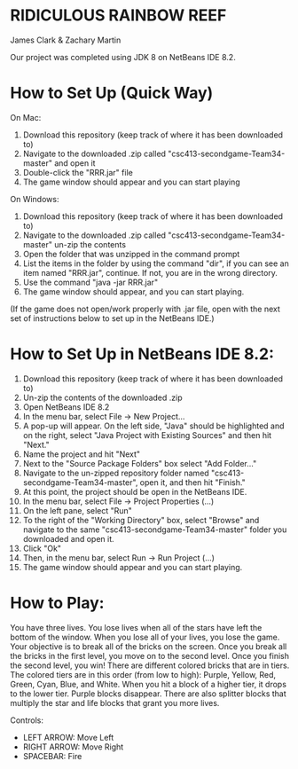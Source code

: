 # RIDICULOUS RAINBOW REEF
James Clark & Zachary Martin

Our project was completed using JDK 8 on NetBeans IDE 8.2.

# How to Set Up (Quick Way)

On Mac:

1. Download this repository (keep track of where it has been downloaded to)
2. Navigate to the downloaded .zip called "csc413-secondgame-Team34-master" and open it
3. Double-click the "RRR.jar" file
4. The game window should appear and you can start playing

On Windows:

1. Download this repository (keep track of where it has been downloaded to)
2. Navigate to the downloaded .zip called "csc413-secondgame-Team34-master" un-zip the contents
3. Open the folder that was unzipped in the command prompt
4. List the items in the folder by using the command "dir", if you can see an item named "RRR.jar", continue. If not, you are in the wrong directory.
5. Use the command "java -jar RRR.jar"
6. The game window should appear, and you can start playing. 

(If the game does not open/work properly with .jar file, open with the next set of instructions below to set up in the NetBeans IDE.)

# How to Set Up in NetBeans IDE 8.2:
1. Download this repository (keep track of where it has been downloaded to)
2. Un-zip the contents of the downloaded .zip
2. Open NetBeans IDE 8.2
3. In the menu bar, select File -> New Project...
4. A pop-up will appear. On the left side, "Java" should be highlighted and on the right, select "Java Project with Existing Sources" and then hit "Next."
5. Name the project and hit "Next"
6. Next to the "Source Package Folders" box select "Add Folder..."
7. Navigate to the un-zipped repository folder named "csc413-secondgame-Team34-master", open it, and then hit "Finish."
8. At this point, the project should be open in the NetBeans IDE.
9. In the menu bar, select File -> Project Properties (...)
10. On the left pane, select "Run"
11. To the right of the "Working Directory" box, select "Browse" and navigate to the same "csc413-secondgame-Team34-master" folder you downloaded and open it.
12. Click "Ok"
13. Then, in the menu bar, select Run -> Run Project (...)
14. The game window should appear and you can start playing.


# How to Play:
You have three lives. You lose lives when all of the stars have left the bottom of the window. When you lose all of your lives, you lose the game. Your objective is to break all of the bricks on the screen. Once you break all the bricks in the first level, you move on to the second level. Once you finish the second level, you win! There are different colored bricks that are in tiers. The colored tiers are in this order (from low to high): Purple, Yellow, Red, Green, Cyan, Blue, and White. When you hit a block of a higher tier, it drops to the lower tier. Purple blocks disappear. There are also splitter blocks that multiply the star and life blocks that grant you more lives.

Controls:
- LEFT ARROW: Move Left
- RIGHT ARROW: Move Right
- SPACEBAR: Fire

